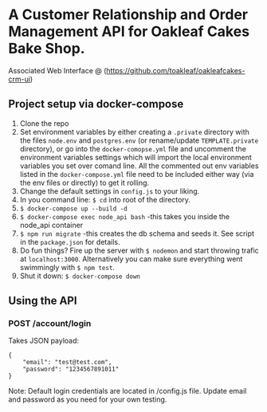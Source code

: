 # A Customer Relationship and Order Management API for Oakleaf Cakes Bake Shop.
Associated Web Interface @ (https://github.com/toakleaf/oakleafcakes-crm-ui)

## Project setup via docker-compose
1. Clone the repo
2. Set environment variables by either creating a `.private` directory with the files `node.env` and `postgres.env` (or rename/update `TEMPLATE.private` directory), or go into the `docker-comopse.yml` file and uncomment the environment variables settings which will import the local environment variables you set over comand line. All the commented out env variables listed in the `docker-compose.yml` file need to be included either way (via the env files or directly) to get it rolling.
3. Change the default settings in `config.js` to your liking.
4. In you command line: `$ cd` into root of the directory.
5. `$ docker-compose up --build -d`
6. `$ docker-compose exec node_api bash` -this takes you inside the node_api container
7. `$ npm run migrate` -this creates the db schema and seeds it. See script in the `package.json` for details.
8. Do fun things? Fire up the server with `$ nodemon` and start throwing trafic at `localhost:3000`. Alternatively you can make sure everything went swimmingly with `$ npm test`.
9. Shut it down: `$ docker-compose down`

## Using the API
### POST /account/login
Takes JSON payload:
```
{
	"email": "test@test.com",
	"password": "1234567891011"
}
```
Note: Default login credentials are located in /config.js file. Update email and password as you need for your own testing.

